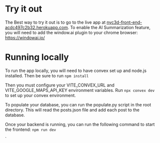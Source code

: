 # Try it out

The Best way to try it out is to go to the live app at  [nyc3d-front-end-acdc497c2b32.herokuapp.com](https://nyc3d-front-end-acdc497c2b32.herokuapp.com/). To enable the AI Summarization feature, you will need to add the window.ai plugin to your chrome browser: https://windowai.io/

# Running locally

To run the app locally, you will need to have convex set up and node.js installed. Then be sure to run 
```npm install```

Then you must configure your VITE_CONVEX_URL and VITE_GOOGLE_MAPS_API_KEY environment variables. Run 
```npx convex dev``` to set up your convex environment. 

To populate your database, you can run the populate.py script in the root directory. This will read the posts.json file and add each post to the database.

Once your backend is running, you can run the following command to start the frontend:
```npm run dev```

`